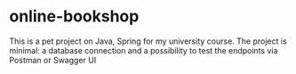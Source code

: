 # online-bookshop
This is a pet project on Java, Spring for my university course. The project is minimal: a database connection and a possibility to test the endpoints via Postman or Swagger UI

